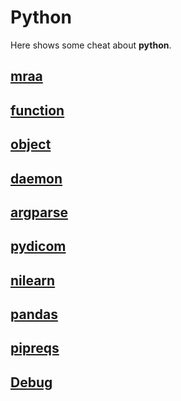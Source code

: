 # Python 

Here shows some cheat about **python**.

## [mraa](mraa.md)

## [function](function.md)

## [object](object.md)

## [daemon](daemon.md)

## [argparse](argparse.md)

## [pydicom](pydicom.md)

## [nilearn](nilearn.md)

## [pandas](pandas.md)

## [pipreqs](pipreqs.md)

## [Debug](Debug.md)
